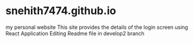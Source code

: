 # snehith7474.github.io
my personal website
This site provides the details of the login screen using React Application
Editing Readme file in develop2 branch
